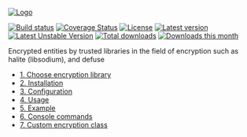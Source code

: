 [![Logo](https://i.imgur.com/sfmU6wt.png)](https://github.com/michaeldegroot/DoctrineEncryptBundle)

[![Build status](https://travis-ci.org/michaeldegroot/DoctrineEncryptBundle.svg?branch=master)](https://travis-ci.org/michaeldegroot/DoctrineEncryptBundle)
[![Coverage Status](https://coveralls.io/repos/github/michaeldegroot/docker-test/badge.svg?branch=master)](https://coveralls.io/github/michaeldegroot/docker-test?branch=master)
[![License](https://img.shields.io/github/license/michaeldegroot/DoctrineEncryptBundle.svg)](https://raw.githubusercontent.com/michaeldegroot/DoctrineEncryptBundle/master/LICENSE)
[![Latest version](https://poser.pugx.org/michaeldegroot/doctrine-encrypt-bundle/version)](https://packagist.org/packages/michaeldegroot/doctrine-encrypt-bundle)
[![Latest Unstable Version](https://poser.pugx.org/michaeldegroot/doctrine-encrypt-bundle/v/unstable)](https://packagist.org/packages/michaeldegroot/doctrine-encrypt-bundle)
[![Total downloads](https://poser.pugx.org/michaeldegroot/doctrine-encrypt-bundle/downloads)](https://packagist.org/packages/michaeldegroot/doctrine-encrypt-bundle)
[![Downloads this month](https://poser.pugx.org/michaeldegroot/doctrine-encrypt-bundle/d/monthly)](https://packagist.org/packages/michaeldegroot/doctrine-encrypt-bundle)

Encrypted entities by trusted libraries in the field of encryption such as halite (libsodium), and defuse

- [1. Choose encryption library](docs/library.md)
- [2. Installation](docs/installation.md)
- [3. Configuration](docs/configuration.md)
- [4. Usage](docs/usage.md)
- [5. Example](docs/example_of_usage.md)
- [6. Console commands](docs/commands.md)
- [7. Custom encryption class](docs/custom_encryptor.md)
